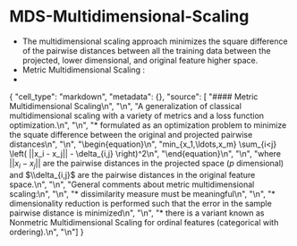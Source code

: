 # MDS-Multidimensional-Scaling

- The multidimensional scaling approach minimizes the square difference of the pairwise distances between all the training data between the projected, lower dimensional, and original feature higher space.
- Metric Multidimensional Scaling :
- 
{
   "cell_type": "markdown",
   "metadata": {},
   "source": [
   "#### Metric Multidimensional Scaling\n",
    "\n",
    "A generalization of classical multidimensional scaling with a variety of metrics and a loss function optimization.\n",
    "\n",
    "* formulated as an optimization problem to minimize the squate difference between the original and projected pairwise distances\n",
    "\n",
    "\\begin{equation}\n",
    "min_{x_1,\\ldots,x_m} \\sum_{i<j} \\left( ||x_i - x_j|| - \\delta_{i,j} \\right)^2\n",
    "\\end{equation}\n",
    "\n",
    "where $||x_i - x_j||$ are the pairwise distances in the projected space ($p$ dimensional) and $\\delta_{i,j}$ are the pairwise distances in the original feature space.\n",
    "\n",
    "General comments about metric multidimensional scaling:\n",
    "\n",
    "* dissimilarity measure must be meaningful\n",
    "\n",
    "* dimensionality reduction is performed such that the error in the sample pairwise distance is minimized\n",
    "\n",
    "* there is a variant known as Nonmetric Multidimensional Scaling for ordinal features (categorical with ordering).\n",
    "\n"]
}
